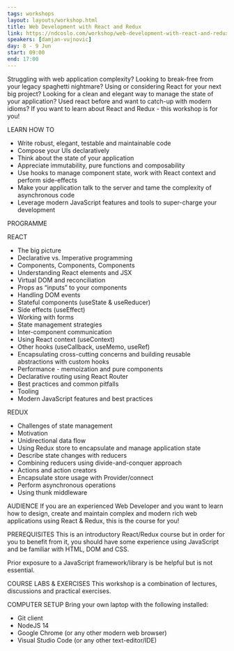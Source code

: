 ```yaml
---
tags: workshops
layout: layouts/workshop.html
title: Web Development with React and Redux
link: https://ndcoslo.com/workshop/web-development-with-react-and-redux/
speakers: [damjan-vujnovic]
day: 8 - 9 Jun
start: 09:00
end: 17:00
---
```

Struggling with web application complexity? Looking to break-free from your legacy spaghetti nightmare? Using or considering React for your next big project? Looking for a clean and elegant way to manage the state of your application? Used react before and want to catch-up with modern idioms? If you want to learn about React and Redux - this workshop is for you!

	

LEARN HOW TO

- Write robust, elegant, testable and maintainable code
- Compose your UIs declaratively
- Think about the state of your application
- Appreciate immutability, pure functions and composability
- Use hooks to manage component state, work with React context and perform side-effects
- Make your application talk to the server and tame the complexity of asynchronous code
- Leverage modern JavaScript features and tools to super-charge your development

PROGRAMME

REACT

- The big picture
- Declarative vs. Imperative programming
- Components, Components, Components
- Understanding React elements and JSX
- Virtual DOM and reconciliation
- Props as “inputs” to your components
- Handling DOM events
- Stateful components (useState & useReducer)
- Side effects (useEffect)
- Working with forms
- State management strategies
- Inter-component communication
- Using React context (useContext)
- Other hooks (useCallback, useMemo, useRef)
- Encapsulating cross-cutting concerns and building reusable abstractions with custom hooks
- Performance - memoization and pure components
- Declarative routing using React Router
- Best practices and common pitfalls
- Tooling
- Modern JavaScript features and best practices

REDUX

- Challenges of state management
- Motivation
- Unidirectional data flow
- Using Redux store to encapsulate and manage application state
- Describe state changes with reducers
- Combining reducers using divide-and-conquer approach
- Actions and action creators
- Encapsulate store usage with Provider/connect
- Perform asynchronous operations
- Using thunk middleware

AUDIENCE
If you are an experienced Web Developer and you want to learn how to design, create and maintain complex and modern rich web applications using React & Redux, this is the course for you!

PREREQUISITES
This is an introductory React/Redux course but in order for you to benefit from it, you should have some experience using JavaScript and be familiar with HTML, DOM and CSS.

Prior exposure to a JavaScript framework/library is be helpful but is not essential.

COURSE LABS & EXERCISES
This workshop is a combination of lectures, discussions and practical exercises.

COMPUTER SETUP
Bring your own laptop with the following installed:

- Git client
- NodeJS 14
- Google Chrome (or any other modern web browser)
- Visual Studio Code (or any other text-editor/IDE)
